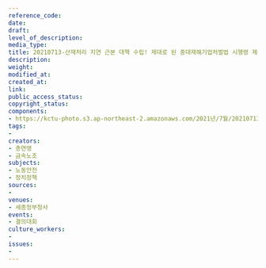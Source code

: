 ```yaml
---
reference_code: 
date: 
draft: 
level_of_description: 
media_type: 
title: 20210713-산재처리 지연 근본 대책 수립! 제대로 된 중대재해기업처벌법 시행령 제정! 민주노총 결의대회
description: 
weight: 
modified_at: 
created_at: 
link: 
public_access_status: 
copyright_status: 
components:
- https://kctu-photo.s3.ap-northeast-2.amazonaws.com/2021년/7월/20210713-산재처리+지연+근본+대책+수립!+제대로+된+중대재해기업처벌법+시행령+제정!+민주노총+결의대회/_5D40832.jpg
tags:
- 
creators:
- 총연맹
- 금속노조
subjects:
- 노동안전
- 정치정책
sources:
- 
venues:
- 세종정부청사
events:
- 결의대회
culture_workers:
- 
issues:
- 
---
```

